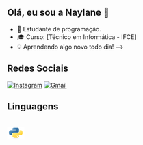 ## Olá, eu sou a Naylane 👋

- 🌱 Estudante de programação.
- 🎓 Curso: [Técnico em Informática - IFCE]
- 💡 Aprendendo algo novo todo dia!
-->
  
## Redes Sociais

[![Instagram](https://img.shields.io/badge/Instagram-E4405F?style=for-the-badge&logo=instagram&logoColor=white)](https://www.instagram.com/ana.naylanx/) [![Gmail](https://img.shields.io/badge/Gmail-D14836?style=for-the-badge&logo=gmail&logoColor=white)](naylane.magalhaes09@aluno.ifce.edu.br)

## Linguagens
<div style="display: inline_block"><br>
  <img align="center" alt="Nay-Python" height="30" width="40" src="https://raw.githubusercontent.com/devicons/devicon/master/icons/python/python-original.svg">
</div>
